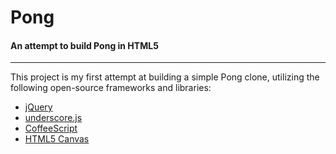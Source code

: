 # Pong

#### An attempt to build Pong in HTML5

- - -

This project is my first attempt at building a simple Pong clone, utilizing the following open-source frameworks and libraries:
 * [jQuery](http://jquery.com)
 * [underscore.js](http://underscorejs.org/)
 * [CoffeeScript](http://coffeescript.org/)
 * [HTML5 Canvas](http://en.wikipedia.org/wiki/Canvas_element)
